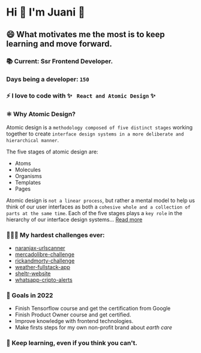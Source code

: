 # Hi 👋 I'm Juani 🦁
## 😄 What motivates me the most is to keep learning and move forward.

### 📚 Current: Ssr Frontend Developer. 

### Days being a developer: `150`

### ⚡ I love to code with ✨ ` React and Atomic Design` ✨ 

### ⚛️ Why Atomic Design?

Atomic design is a `methodology composed of five distinct stages` working together to create `interface design systems in a more deliberate and hierarchical manner`. 

The five stages of atomic design are:

- Atoms
- Molecules
- Organisms
- Templates
- Pages

Atomic design is `not a linear process`, but rather a mental model to help us think of our user interfaces as both a `cohesive whole and a collection of parts at the same time`. Each of the five stages plays a `key role` in the hierarchy of our interface design systems... [Read more](https://atomicdesign.bradfrost.com/chapter-2/)


### 🧑🏽‍💻 My hardest challenges ever: 
- [naranjax-urlscanner](https://github.com/JuanGidoni/naranjax-urlscanner)
- [mercadolibre-challenge](https://github.com/JuanGidoni/TestMeLi)
- [rickandmorty-challenge](https://github.com/JuanGidoni/test-rym)
- [weather-fullstack-app](https://github.com/JuanGidoni/weather-flow)
- [sheltr-website](https://github.com/JuanGidoni/sheltr)
- [whatsapp-cripto-alerts](https://github.com/JuanGidoni/WA-CriptoAlerts)

### 🚀 Goals in 2022
- Finish Tensorflow course and get the certification from Google
- Finish Product Owner course and get certified.
- Improve knowledge with frontend technologies. 
- Make firsts steps for my own non-profit brand about *earth care*

### 👀 Keep learning, even if you think you can't.

